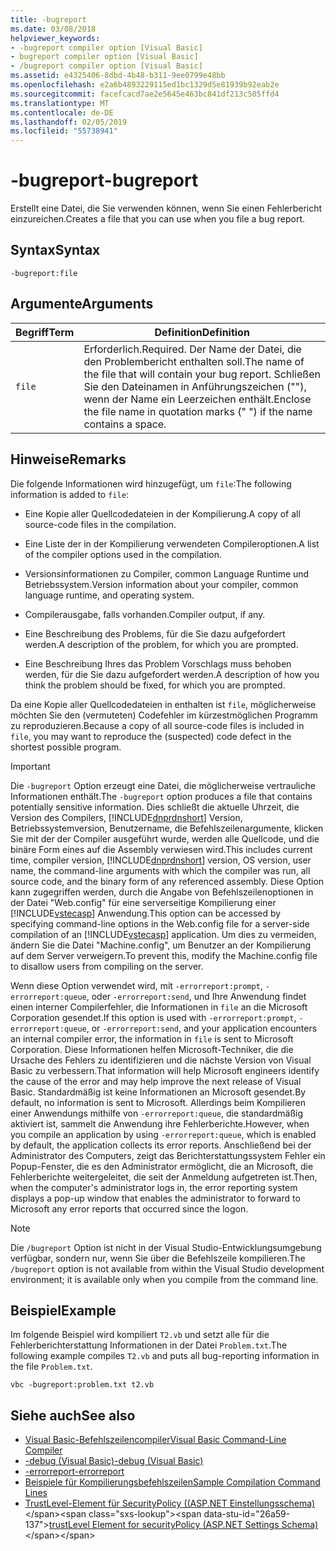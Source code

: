 ```yaml
---
title: -bugreport
ms.date: 03/08/2018
helpviewer_keywords:
- -bugreport compiler option [Visual Basic]
- bugreport compiler option [Visual Basic]
- /bugreport compiler option [Visual Basic]
ms.assetid: e4325406-8dbd-4b48-b311-9ee0799e48bb
ms.openlocfilehash: e2a6b4893229115ed1bc1329d5e81939b92eab2e
ms.sourcegitcommit: facefcacd7ae2e5645e463bc841df213c505ffd4
ms.translationtype: MT
ms.contentlocale: de-DE
ms.lasthandoff: 02/05/2019
ms.locfileid: "55738941"
---
```

# <a name="-bugreport"></a><span data-ttu-id="26a59-102">-bugreport</span><span class="sxs-lookup"><span data-stu-id="26a59-102">-bugreport</span></span>
<span data-ttu-id="26a59-103">Erstellt eine Datei, die Sie verwenden können, wenn Sie einen Fehlerbericht einzureichen.</span><span class="sxs-lookup"><span data-stu-id="26a59-103">Creates a file that you can use when you file a bug report.</span></span>  
  
## <a name="syntax"></a><span data-ttu-id="26a59-104">Syntax</span><span class="sxs-lookup"><span data-stu-id="26a59-104">Syntax</span></span>  
  
```  
-bugreport:file  
```  
  
## <a name="arguments"></a><span data-ttu-id="26a59-105">Argumente</span><span class="sxs-lookup"><span data-stu-id="26a59-105">Arguments</span></span>  
  
|<span data-ttu-id="26a59-106">Begriff</span><span class="sxs-lookup"><span data-stu-id="26a59-106">Term</span></span>|<span data-ttu-id="26a59-107">Definition</span><span class="sxs-lookup"><span data-stu-id="26a59-107">Definition</span></span>|  
|---|---|  
|`file`|<span data-ttu-id="26a59-108">Erforderlich.</span><span class="sxs-lookup"><span data-stu-id="26a59-108">Required.</span></span> <span data-ttu-id="26a59-109">Der Name der Datei, die den Problembericht enthalten soll.</span><span class="sxs-lookup"><span data-stu-id="26a59-109">The name of the file that will contain your bug report.</span></span> <span data-ttu-id="26a59-110">Schließen Sie den Dateinamen in Anführungszeichen (""), wenn der Name ein Leerzeichen enthält.</span><span class="sxs-lookup"><span data-stu-id="26a59-110">Enclose the file name in quotation marks (" ") if the name contains a space.</span></span>|  
  
## <a name="remarks"></a><span data-ttu-id="26a59-111">Hinweise</span><span class="sxs-lookup"><span data-stu-id="26a59-111">Remarks</span></span>  
 <span data-ttu-id="26a59-112">Die folgende Informationen wird hinzugefügt, um `file`:</span><span class="sxs-lookup"><span data-stu-id="26a59-112">The following information is added to `file`:</span></span>  
  
-   <span data-ttu-id="26a59-113">Eine Kopie aller Quellcodedateien in der Kompilierung.</span><span class="sxs-lookup"><span data-stu-id="26a59-113">A copy of all source-code files in the compilation.</span></span>  
  
-   <span data-ttu-id="26a59-114">Eine Liste der in der Kompilierung verwendeten Compileroptionen.</span><span class="sxs-lookup"><span data-stu-id="26a59-114">A list of the compiler options used in the compilation.</span></span>  
  
-   <span data-ttu-id="26a59-115">Versionsinformationen zu Compiler, common Language Runtime und Betriebssystem.</span><span class="sxs-lookup"><span data-stu-id="26a59-115">Version information about your compiler, common language runtime, and operating system.</span></span>  
  
-   <span data-ttu-id="26a59-116">Compilerausgabe, falls vorhanden.</span><span class="sxs-lookup"><span data-stu-id="26a59-116">Compiler output, if any.</span></span>  
  
-   <span data-ttu-id="26a59-117">Eine Beschreibung des Problems, für die Sie dazu aufgefordert werden.</span><span class="sxs-lookup"><span data-stu-id="26a59-117">A description of the problem, for which you are prompted.</span></span>  
  
-   <span data-ttu-id="26a59-118">Eine Beschreibung Ihres das Problem Vorschlags muss behoben werden, für die Sie dazu aufgefordert werden.</span><span class="sxs-lookup"><span data-stu-id="26a59-118">A description of how you think the problem should be fixed, for which you are prompted.</span></span>  
  
 <span data-ttu-id="26a59-119">Da eine Kopie aller Quellcodedateien in enthalten ist `file`, möglicherweise möchten Sie den (vermuteten) Codefehler im kürzestmöglichen Programm zu reproduzieren.</span><span class="sxs-lookup"><span data-stu-id="26a59-119">Because a copy of all source-code files is included in `file`, you may want to reproduce the (suspected) code defect in the shortest possible program.</span></span>  
  
> [!IMPORTANT]
>  <span data-ttu-id="26a59-120">Die `-bugreport` Option erzeugt eine Datei, die möglicherweise vertrauliche Informationen enthält.</span><span class="sxs-lookup"><span data-stu-id="26a59-120">The `-bugreport` option produces a file that contains potentially sensitive information.</span></span> <span data-ttu-id="26a59-121">Dies schließt die aktuelle Uhrzeit, die Version des Compilers, [!INCLUDE[dnprdnshort](~/includes/dnprdnshort-md.md)] Version, Betriebssystemversion, Benutzername, die Befehlszeilenargumente, klicken Sie mit der der Compiler ausgeführt wurde, werden alle Quellcode, und die binäre Form eines auf die Assembly verwiesen wird.</span><span class="sxs-lookup"><span data-stu-id="26a59-121">This includes current time, compiler version, [!INCLUDE[dnprdnshort](~/includes/dnprdnshort-md.md)] version, OS version, user name, the command-line arguments with which the compiler was run, all source code, and the binary form of any referenced assembly.</span></span> <span data-ttu-id="26a59-122">Diese Option kann zugegriffen werden, durch die Angabe von Befehlszeilenoptionen in der Datei "Web.config" für eine serverseitige Kompilierung einer [!INCLUDE[vstecasp](~/includes/vstecasp-md.md)] Anwendung.</span><span class="sxs-lookup"><span data-stu-id="26a59-122">This option can be accessed by specifying command-line options in the Web.config file for a server-side compilation of an [!INCLUDE[vstecasp](~/includes/vstecasp-md.md)] application.</span></span> <span data-ttu-id="26a59-123">Um dies zu vermeiden, ändern Sie die Datei "Machine.config", um Benutzer an der Kompilierung auf dem Server verweigern.</span><span class="sxs-lookup"><span data-stu-id="26a59-123">To prevent this, modify the Machine.config file to disallow users from compiling on the server.</span></span>  
  
 <span data-ttu-id="26a59-124">Wenn diese Option verwendet wird, mit `-errorreport:prompt`, `-errorreport:queue`, oder `-errorreport:send`, und Ihre Anwendung findet einen interner Compilerfehler, die Informationen in `file` an die Microsoft Corporation gesendet.</span><span class="sxs-lookup"><span data-stu-id="26a59-124">If this option is used with `-errorreport:prompt`, `-errorreport:queue`, or `-errorreport:send`, and your application encounters an internal compiler error, the information in `file` is sent to Microsoft Corporation.</span></span> <span data-ttu-id="26a59-125">Diese Informationen helfen Microsoft-Techniker, die die Ursache des Fehlers zu identifizieren und die nächste Version von Visual Basic zu verbessern.</span><span class="sxs-lookup"><span data-stu-id="26a59-125">That information will help Microsoft engineers identify the cause of the error and may help improve the next release of Visual Basic.</span></span> <span data-ttu-id="26a59-126">Standardmäßig ist keine Informationen an Microsoft gesendet.</span><span class="sxs-lookup"><span data-stu-id="26a59-126">By default, no information is sent to Microsoft.</span></span> <span data-ttu-id="26a59-127">Allerdings beim Kompilieren einer Anwendungs mithilfe von `-errorreport:queue`, die standardmäßig aktiviert ist, sammelt die Anwendung ihre Fehlerberichte.</span><span class="sxs-lookup"><span data-stu-id="26a59-127">However, when you compile an application by using `-errorreport:queue`, which is enabled by default, the application collects its error reports.</span></span> <span data-ttu-id="26a59-128">Anschließend bei der Administrator des Computers, zeigt das Berichterstattungssystem Fehler ein Popup-Fenster, die es den Administrator ermöglicht, die an Microsoft, die Fehlerberichte weitergeleitet, die seit der Anmeldung aufgetreten ist.</span><span class="sxs-lookup"><span data-stu-id="26a59-128">Then, when the computer's administrator logs in, the error reporting system displays a pop-up window that enables the administrator to forward to Microsoft any error reports that occurred since the logon.</span></span>  
  
> [!NOTE]
>  <span data-ttu-id="26a59-129">Die `/bugreport` Option ist nicht in der Visual Studio-Entwicklungsumgebung verfügbar, sondern nur, wenn Sie über die Befehlszeile kompilieren.</span><span class="sxs-lookup"><span data-stu-id="26a59-129">The `/bugreport` option is not available from within the Visual Studio development environment; it is available only when you compile from the command line.</span></span>  
  
## <a name="example"></a><span data-ttu-id="26a59-130">Beispiel</span><span class="sxs-lookup"><span data-stu-id="26a59-130">Example</span></span>  
 <span data-ttu-id="26a59-131">Im folgende Beispiel wird kompiliert `T2.vb` und setzt alle für die Fehlerberichterstattung Informationen in der Datei `Problem.txt`.</span><span class="sxs-lookup"><span data-stu-id="26a59-131">The following example compiles `T2.vb` and puts all bug-reporting information in the file `Problem.txt`.</span></span>  
  
```  
vbc -bugreport:problem.txt t2.vb  
```  
  
## <a name="see-also"></a><span data-ttu-id="26a59-132">Siehe auch</span><span class="sxs-lookup"><span data-stu-id="26a59-132">See also</span></span>
- [<span data-ttu-id="26a59-133">Visual Basic-Befehlszeilencompiler</span><span class="sxs-lookup"><span data-stu-id="26a59-133">Visual Basic Command-Line Compiler</span></span>](../../../visual-basic/reference/command-line-compiler/index.md)
- [<span data-ttu-id="26a59-134">-debug (Visual Basic)</span><span class="sxs-lookup"><span data-stu-id="26a59-134">-debug (Visual Basic)</span></span>](../../../visual-basic/reference/command-line-compiler/debug.md)
- [<span data-ttu-id="26a59-135">-errorreport</span><span class="sxs-lookup"><span data-stu-id="26a59-135">-errorreport</span></span>](../../../visual-basic/reference/command-line-compiler/errorreport.md)
- [<span data-ttu-id="26a59-136">Beispiele für Kompilierungsbefehlszeilen</span><span class="sxs-lookup"><span data-stu-id="26a59-136">Sample Compilation Command Lines</span></span>](../../../visual-basic/reference/command-line-compiler/sample-compilation-command-lines.md)
- <span data-ttu-id="26a59-137">[TrustLevel-Element für SecurityPolicy ((ASP.NET Einstellungsschema)](https://docs.microsoft.com/previous-versions/dotnet/netframework-4.0/as399f0x(v=vs.100))</span><span class="sxs-lookup"><span data-stu-id="26a59-137">[trustLevel Element for securityPolicy (ASP.NET Settings Schema)](https://docs.microsoft.com/previous-versions/dotnet/netframework-4.0/as399f0x(v=vs.100))</span></span>
